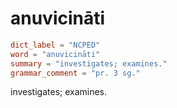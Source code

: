 # anuvicināti

``` toml
dict_label = "NCPED"
word = "anuvicināti"
summary = "investigates; examines."
grammar_comment = "pr. 3 sg."
```

investigates; examines.

